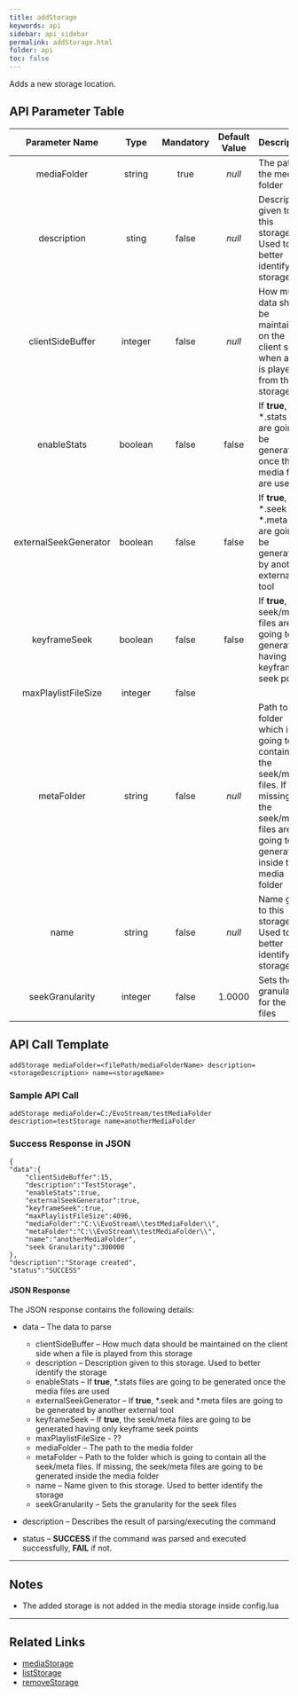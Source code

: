 ```yaml
---
title: addStorage
keywords: api
sidebar: api_sidebar
permalink: addStorage.html
folder: api
toc: false
---
```


Adds a new storage location.



## API Parameter Table

|    Parameter Name     |  Type   | Mandatory | Default Value | Description                              |
| :-------------------: | :-----: | :-------: | :-----------: | ---------------------------------------- |
|      mediaFolder      | string  |   true    |    *null*     | The path to the media folder             |
|      description      |  sting  |   false   |    *null*     | Description given to this storage. Used to better identify the storage |
|   clientSideBuffer    | integer |   false   |    *null*     | How much data should be maintained on the client side when a file is played from this storage |
|      enableStats      | boolean |   false   |     false     | If **true**, *.stats files are going to be generated once the media files are used |
| externalSeekGenerator | boolean |   false   |     false     | If **true**, *.seek and *.meta files are going to be generated by another external tool |
|     keyframeSeek      | boolean |   false   |     false     | If **true**, the seek/meta files are going to be generated having only keyframe seek points |
|  maxPlaylistFileSize  | integer |   false   |               |                                          |
|      metaFolder       | string  |   false   |    *null*     | Path to the folder which is going to contain all the seek\/meta files. If missing, the seek/meta files are going to be generated inside the media folder |
|         name          | string  |   false   |    *null*     | Name given to this storage. Used to better identify the storage |
|    seekGranularity    | integer |   false   |    1.0000     | Sets the granularity for the seek files  |



## API Call Template

``` 
addStorage mediaFolder=<filePath/mediaFolderName> description=<storageDescription> name=<storageName>
```



### Sample API Call

``` 
addStorage mediaFolder=C:/EvoStream/testMediaFolder description=testStorage name=anotherMediaFolder
```



### Success Response in JSON

``` 
{
"data":{
    "clientSideBuffer":15,
    "description":"TestStorage",
    "enableStats":true,
    "externalSeekGenerator":true,
    "keyframeSeek":true,
    "maxPlaylistFileSize":4096,
    "mediaFolder":"C:\\EvoStream\\testMediaFolder\\",
    "metaFolder":"C:\\EvoStream\\testMediaFolder\\",
    "name":"anotherMediaFolder",
    "seek Granularity":300000
},
"description":"Storage created",
"status":"SUCCESS"
```



#### JSON Response

The JSON response contains the following details:

- data – The data to parse
  - clientSideBuffer – How much data should be maintained on the client side when a file is played from this storage
  - description – Description given to this storage. Used to better identify the storage
  - enableStats – If **true**, *.stats files are going to be generated once the media files are used
  - externalSeekGenerator – If **true**, *.seek and *.meta files are going to be generated by another external tool
  - keyframeSeek – If **true**, the seek/meta files are going to be generated having only keyframe seek points
  - maxPlaylistFileSize - ??
  - mediaFolder – The path to the media folder
  - metaFolder – Path to the folder which is going to contain all the seek/meta files. If missing, the seek/meta files are going to be generated inside the media folder
  - name – Name given to this storage. Used to better identify the storage
  - seekGranularity – Sets the granularity for the seek files


- description – Describes the result of parsing/executing the command
- status – **SUCCESS** if the command was parsed and executed successfully, **FAIL** if not.

------

## Notes

- The added storage is not added in the media storage inside config.lua


------

## Related Links

- [mediaStorage](userguide_confuglua.html#mediastorage)
- [listStorage](api_listStorage.html)
- [removeStorage](api_removeStorage.html)

